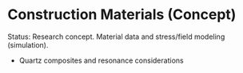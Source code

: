 # Construction Materials (Concept)

Status: Research concept. Material data and stress/field modeling (simulation).

- Quartz composites and resonance considerations

